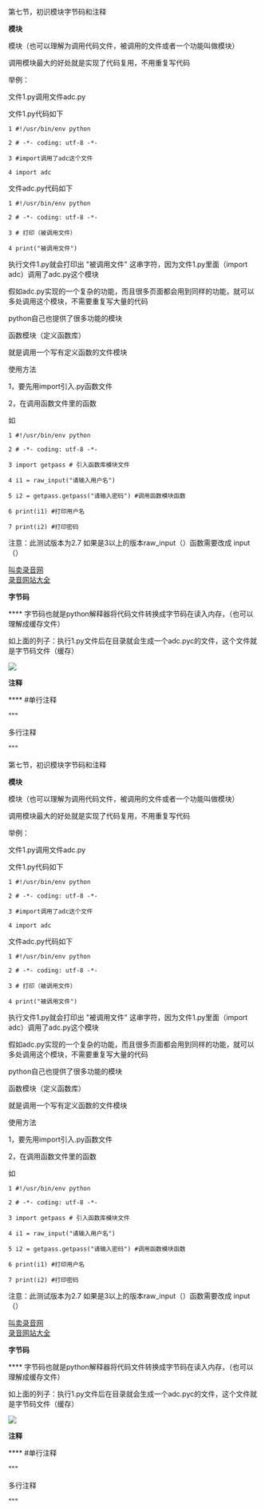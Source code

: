 第七节，初识模块字节码和注释



**模块**

模块（也可以理解为调用代码文件，被调用的文件或者一个功能叫做模块）

调用模块最大的好处就是实现了代码复用，不用重复写代码

举例：

文件1.py调用文件adc.py



文件1.py代码如下

    
    
    1 #!/usr/bin/env python
    2 # -*- coding: utf-8 -*-
    3 #import调用了adc这个文件
    4 import adc

文件adc.py代码如下

    
    
    1 #!/usr/bin/env python
    2 # -*- coding: utf-8 -*-
    3 # 打印（被调用文件）
    4 print("被调用文件")

执行文件1.py就会打印出 "被调用文件"  这串字符，因为文件1.py里面（import adc）调用了adc.py这个模块

假如adc.py实现的一个复杂的功能，而且很多页面都会用到同样的功能，就可以多处调用这个模块，不需要重复写大量的代码

python自己也提供了很多功能的模块



函数模块（定义函数库）

就是调用一个写有定义函数的文件模块

使用方法

1，要先用import引入.py函数文件

2，在调用函数文件里的函数

如



    
    
    1 #!/usr/bin/env python
    2 # -*- coding: utf-8 -*-
    3 import getpass # 引入函数库模块文件
    4 i1 = raw_input("请输入用户名")
    5 i2 = getpass.getpass("请输入密码") #调用函数模块函数
    6 print(i1) #打印用户名
    7 print(i2) #打印密码

注意：此测试版本为2.7  如果是3以上的版本raw_input（）函数需要改成 input（）

[叫卖录音网](http://www.jxiou.com/)  
[录音网站大全](http://www.jxiou.com/lu_yin_wang_zhan.html)



**字节码**

**** 字节码也就是python解释器将代码文件转换成字节码在读入内存，（也可以理解成缓存文件）

如上面的列子：执行1.py文件后在目录就会生成一个adc.pyc的文件，这个文件就是字节码文件（缓存）

![](https://images2015.cnblogs.com/blog/955761/201605/955761-20160522184156248-387302372.png)

**注释**

**** #单行注释



"""

多行注释

"""

第七节，初识模块字节码和注释



**模块**

模块（也可以理解为调用代码文件，被调用的文件或者一个功能叫做模块）

调用模块最大的好处就是实现了代码复用，不用重复写代码

举例：

文件1.py调用文件adc.py



文件1.py代码如下

    
    
    1 #!/usr/bin/env python
    2 # -*- coding: utf-8 -*-
    3 #import调用了adc这个文件
    4 import adc

文件adc.py代码如下

    
    
    1 #!/usr/bin/env python
    2 # -*- coding: utf-8 -*-
    3 # 打印（被调用文件）
    4 print("被调用文件")

执行文件1.py就会打印出 "被调用文件"  这串字符，因为文件1.py里面（import adc）调用了adc.py这个模块

假如adc.py实现的一个复杂的功能，而且很多页面都会用到同样的功能，就可以多处调用这个模块，不需要重复写大量的代码

python自己也提供了很多功能的模块



函数模块（定义函数库）

就是调用一个写有定义函数的文件模块

使用方法

1，要先用import引入.py函数文件

2，在调用函数文件里的函数

如



    
    
    1 #!/usr/bin/env python
    2 # -*- coding: utf-8 -*-
    3 import getpass # 引入函数库模块文件
    4 i1 = raw_input("请输入用户名")
    5 i2 = getpass.getpass("请输入密码") #调用函数模块函数
    6 print(i1) #打印用户名
    7 print(i2) #打印密码

注意：此测试版本为2.7  如果是3以上的版本raw_input（）函数需要改成 input（）

[叫卖录音网](http://www.jxiou.com/)  
[录音网站大全](http://www.jxiou.com/lu_yin_wang_zhan.html)



**字节码**

**** 字节码也就是python解释器将代码文件转换成字节码在读入内存，（也可以理解成缓存文件）

如上面的列子：执行1.py文件后在目录就会生成一个adc.pyc的文件，这个文件就是字节码文件（缓存）

![](https://images2015.cnblogs.com/blog/955761/201605/955761-20160522184156248-387302372.png)

**注释**

**** #单行注释



"""

多行注释

"""

